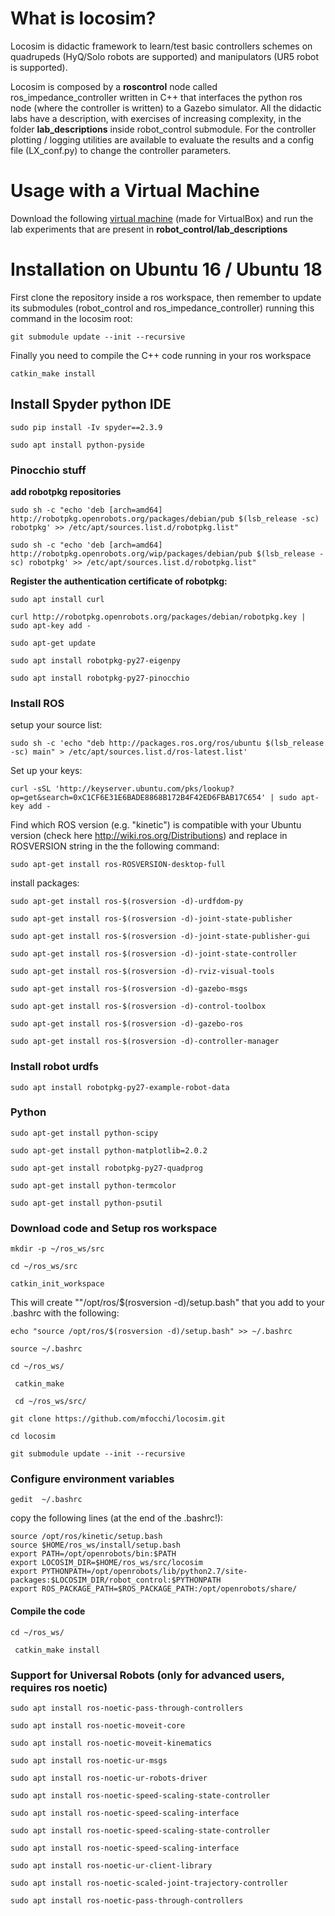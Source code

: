 # What is locosim?

Locosim is  didactic framework to learn/test basic controllers schemes on quadrupeds (HyQ/Solo robots are supported) and manipulators (UR5 robot is supported).

Locosim is composed by a **roscontrol** node called ros_impedance_controller written in C++ that interfaces the python ros node (where the controller is written) to a Gazebo simulator. All the didactic labs have a description, with exercises of increasing complexity, in the folder **lab_descriptions** inside robot_control submodule. For the controller plotting / logging utilities are available to evaluate the results and a config file (LX_conf.py) to change the controller parameters. 

# Usage with a Virtual Machine

Download the following [virtual machine](https://www.dropbox.com/sh/5trh0s5y1xzdjds/AACchznJb7606MbQKb6-fUiUa) (made for VirtualBox) and run the lab experiments that are present in  **robot_control/lab_descriptions**



# Installation on Ubuntu 16 / Ubuntu 18

First clone the repository inside a ros workspace, then remember to update its submodules  (robot_control and ros_impedance_controller) running this command in the locosim root:

```
git submodule update --init --recursive
```

Finally you need to compile the C++ code running in your ros workspace 

```
catkin_make install
```

## Install Spyder python IDE

```
sudo pip install -Iv spyder==2.3.9
```

```
sudo apt install python-pyside
```



### Pinocchio stuff

**add robotpkg repositories**

```
sudo sh -c "echo 'deb [arch=amd64] http://robotpkg.openrobots.org/packages/debian/pub $(lsb_release -sc) robotpkg' >> /etc/apt/sources.list.d/robotpkg.list"
```

```
sudo sh -c "echo 'deb [arch=amd64] http://robotpkg.openrobots.org/wip/packages/debian/pub $(lsb_release -sc) robotpkg' >> /etc/apt/sources.list.d/robotpkg.list"
```

**Register the authentication certificate of robotpkg:**

```
sudo apt install curl
```

```
curl http://robotpkg.openrobots.org/packages/debian/robotpkg.key | sudo apt-key add -
```

```
sudo apt-get update
```

```
sudo apt install robotpkg-py27-eigenpy	
```

```
sudo apt install robotpkg-py27-pinocchio
```



### Install ROS 

setup your source list:

```
sudo sh -c 'echo "deb http://packages.ros.org/ros/ubuntu $(lsb_release -sc) main" > /etc/apt/sources.list.d/ros-latest.list'
```

Set up your keys:

```
curl -sSL 'http://keyserver.ubuntu.com/pks/lookup?op=get&search=0xC1CF6E31E6BADE8868B172B4F42ED6FBAB17C654' | sudo apt-key add -
```

Find which ROS version (e.g. "kinetic") is compatible with your Ubuntu version (check here http://wiki.ros.org/Distributions) and replace in ROSVERSION string in the the following command:

```
sudo apt-get install ros-ROSVERSION-desktop-full
```

install packages:

```
sudo apt-get install ros-$(rosversion -d)-urdfdom-py
```

```
sudo apt-get install ros-$(rosversion -d)-joint-state-publisher
```

```
sudo apt-get install ros-$(rosversion -d)-joint-state-publisher-gui
```

```
sudo apt-get install ros-$(rosversion -d)-joint-state-controller 
```

```
sudo apt-get install ros-$(rosversion -d)-rviz-visual-tools
```

```
sudo apt-get install ros-$(rosversion -d)-gazebo-msgs
```

```
sudo apt-get install ros-$(rosversion -d)-control-toolbox
```

```
sudo apt-get install ros-$(rosversion -d)-gazebo-ros
```

```
sudo apt-get install ros-$(rosversion -d)-controller-manager
```



### Install robot urdfs 

```
sudo apt install robotpkg-py27-example-robot-data
```



###  Python

```
sudo apt-get install python-scipy
```

```
sudo apt-get install python-matplotlib=2.0.2
```

```
sudo apt-get install robotpkg-py27-quadprog  
```

```
sudo apt-get install python-termcolor
```

```
sudo apt-get install python-psutil
```



### Download code and Setup ros workspace

```
mkdir -p ~/ros_ws/src
```

```
cd ~/ros_ws/src
```

```
catkin_init_workspace
```

This will create ""/opt/ros/$(rosversion -d)/setup.bash" that you add to your .bashrc with the following:

```
echo "source /opt/ros/$(rosversion -d)/setup.bash" >> ~/.bashrc
```

```
source ~/.bashrc
```

```
cd ~/ros_ws/
```

```
 catkin_make
```

```
 cd ~/ros_ws/src/ 
```

```
git clone https://github.com/mfocchi/locosim.git
```

```
cd locosim
```

```
git submodule update --init --recursive
```



### Configure environment variables 

```
gedit  ~/.bashrc
```

copy the following lines (at the end of the .bashrc!):

```
source /opt/ros/kinetic/setup.bash
source $HOME/ros_ws/install/setup.bash
export PATH=/opt/openrobots/bin:$PATH
export LOCOSIM_DIR=$HOME/ros_ws/src/locosim
export PYTHONPATH=/opt/openrobots/lib/python2.7/site-packages:$LOCOSIM_DIR/robot_control:$PYTHONPATH
export ROS_PACKAGE_PATH=$ROS_PACKAGE_PATH:/opt/openrobots/share/
```

#### Compile the code

```
cd ~/ros_ws/ 
```

```
 catkin_make install 
```



### **Support for Universal Robots** (only for advanced users, requires ros noetic)

```
sudo apt install ros-noetic-pass-through-controllers
```

```
sudo apt install ros-noetic-moveit-core
```

```
sudo apt install ros-noetic-moveit-kinematics
```

```
sudo apt install ros-noetic-ur-msgs
```

```
sudo apt install ros-noetic-ur-robots-driver
```

```
sudo apt install ros-noetic-speed-scaling-state-controller
```

```
sudo apt install ros-noetic-speed-scaling-interface
```

```
sudo apt install ros-noetic-speed-scaling-state-controller
```

```
sudo apt install ros-noetic-speed-scaling-interface
```

```
sudo apt install ros-noetic-ur-client-library
```

```
sudo apt install ros-noetic-scaled-joint-trajectory-controller
```

```
sudo apt install ros-noetic-pass-through-controllers
```





